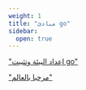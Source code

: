 ```yaml
---
weight: 1
title: "مبادئ go"
sidebar:
  open: true
---
```


["إعداد البيئة وتثبيت go"](install-go)

["مرحبا بالعالم"](hello-world)